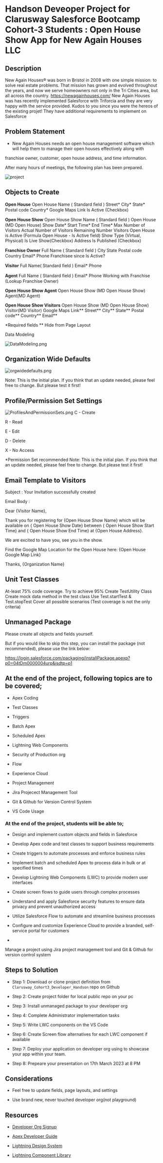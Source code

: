 # Handson Deveoper Project for Clarusway Salesforce Bootcamp Cohort-3 Students : Open House Show App for New Again Houses LLC

## Description
New Again Houses® was born in Bristol in 2008 with one simple mission: to solve real estate problems. That mission has grown and evolved throughout the years, and now we serve homeowners not only in the Tri Cities area, but all across the country. https://newagainhouses.com/
New Again Houses was has recently implemented Salesforce with Triforcia and they are very happy with the service provided. Kudos to you since you were the hereos of the existing projet!
They have additional requirements to implement on Salesforce

## Problem Statement

- New Again Houses needs an open house management software 
which will help them to manage their open houses effectively along with
 
franchise owner,
customer, 
open house address, 
and time information. 

After many hours of meetings, the following 
plan has been prepared.

![project](project.png)

## Objects to Create


**Open House**
Open House Name ( Standard ﬁeld ) 
Street*
City*
State*
Postal code
Country*
Google Maps Link
Is Active (Checkbox)

**Open House Show**
Open House Show Name ( Standard ﬁeld ) 
Open House (MD Open House)
Show Date*
Start Time*
End Time*
Max Number of  Visitors 
Actual Number of Visitors
Remaining Number Visitors 
Open House is Active (Formula Open House - Is Active field)
Show Type (Virtual, Physical)
Is Live Show(Checkbox)
Address
Is Published (Checkbox)

**Franchise Owner**
Full Name ( Standard ﬁeld ) 
City
State
Postal code
Country
Email*
Phone
Franchisee since
Is Active?


**Visitor**
Full Name( Standard ﬁeld ) 
Email*
Phone

**Agent**
Full Name ( Standard ﬁeld ) 
Email*
Phone
Working with Franchise (Lookup Franchise Owner)

**Open House Show Agent**
Open House Show (MD Open House Show)
Agent(MD Agent)

**Open House Show Visitors**
Open House Show (MD Open House Show)
Visitor(MD Visitor)
Google Maps Link**
Street**
City**
State**
Postal code**
Country**
Email**

*Required fields
** Hide from Page Layout

Data Modeling

![DataModeling.png](DataModeling.png)

## Organization Wide Defaults

![orgwidedefaults.png](orgwidedefualts.png)

Note: This is the initial plan. If you think that an update needed, please feel free to change. But please test it first!

## Profile/Permission Set Settings

![ProfilesAndPermissionSets.png](ProfilesAndPermissionSets.png)
C - Create

R - Read

E - Edit

D - Delete

X - No Access 

*Permission Set recommended
Note: This is the initial plan. If you think that an update needed, please feel free to change. But please test it first!

## Email Template to Visitors

Subject : Your Invitation successfully created

Email Body : 

Dear {Visitor Name},

Thank you for registering for {Open House Show Name} which will be available on { Open House Show Date} between { Open House Show Start Time}  and { Open House Show End Time} at {Open House Address}. 

We are excited to have you, see you in the show.

Find the Google Map Location for the Open House here: {Open House Google Map Link}

Thanks,
{Organization Name}

## Unit Test Classes

At-least 75% code coverage. Try to achieve 95%
Create TestUtility Class 
Create mock data method in the test class
Use Test.startTest & Test.stopTest
Cover all possible scenarios (Test coverage is not the only criteria)


## Unmanaged Package

Please create all objects and fields yourself. 

But if you would like to skip this step, you can install the package (not recommended), please use the link below: 

https://login.salesforce.com/packaging/installPackage.apexp?p0=04tDm0000004urp&isdtp=p1




## At the end of the project, following topics are to be covered;

- Apex Coding

- Test Classes

- Triggers

- Batch Apex

- Scheduled Apex

- Lightning Web Components

- Security of Production org

- Flow

- Experience Cloud

- Project Management

- Jira Projecect Management Tool

- Git & Github for Version Control System

- VS Code Usage



### At the end of the project, students will be able to;

- Design and implement custom objects and fields in Salesforce

- Develop Apex code and test classes to support business requirements

- Create triggers to automate processes and enforce business rules

- Implement batch and scheduled Apex to process data in bulk or at specified times

- Develop Lightning Web Components (LWC) to provide modern user interfaces

- Create screen flows to guide users through complex processes

- Understand and apply Salesforce security features to ensure data privacy and prevent unauthorized access

- Utilize Salesforce Flow to automate and streamline business processes

- Configure and customize Experience Cloud to provide a branded, self-service portal for customers
- 
Manage a project using Jira project management tool and Git & Github for version control system

## Steps to Solution
  
- Step 1: Download or clone project definition from `Clarusway_Cohort3_Developer_Handson` repo on Github 

- Step 2: Create project folder for local public repo on your pc

- Step 3: Install unmanaged package to your developer org 

- Step 4: Complete Administrator implementation tasks  

- Step 5: Write LWC components on the VS Code

- Step 6: Create Screen flow alternatives for each LWC component if available 

- Step 7: Deploy your application on developer org using to showcase your app within your team.

- Step 8: Prepeare your presentation on 17th March 2023 at 8 PM

## Considerations

- Feel free to update fields, page layouts, and settings

- Use brand new, never touched developer org(not playground)



## Resources

- [Developer Org Signup](https://developer.salesforce.com/signup)

- [Apex Developer Guide](https://developer.salesforce.com/docs/atlas.en-us.apexcode.meta/apexcode/apex_dev_guide.htm)

- [Lightning Design System](https://www.lightningdesignsystem.com/)

- [Lightning Component Library](https://developer.salesforce.com/docs/component-library/overview/components)


[def]: project-001-snapshot.png

